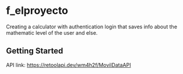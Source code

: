 # f_elproyecto

Creating a calculator with authentication login that saves info about the mathematic level of the user and else.

## Getting Started

API link:  https://retoolapi.dev/wm4h2f/MovilDataAPI
